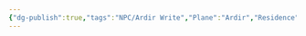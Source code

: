 ```yaml
---
{"dg-publish":true,"tags":"NPC/Ardir Write","Plane":"Ardir","Residence":"Nalt-Shatap","permalink":"/npc/oreg/","dgHomeLink":true,"dgPassFrontmatter":true}
---
```

